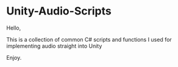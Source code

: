 # Unity-Audio-Scripts
Hello,

This is a collection of common C# scripts and functions I used for implementing audio straight into Unity

Enjoy.
